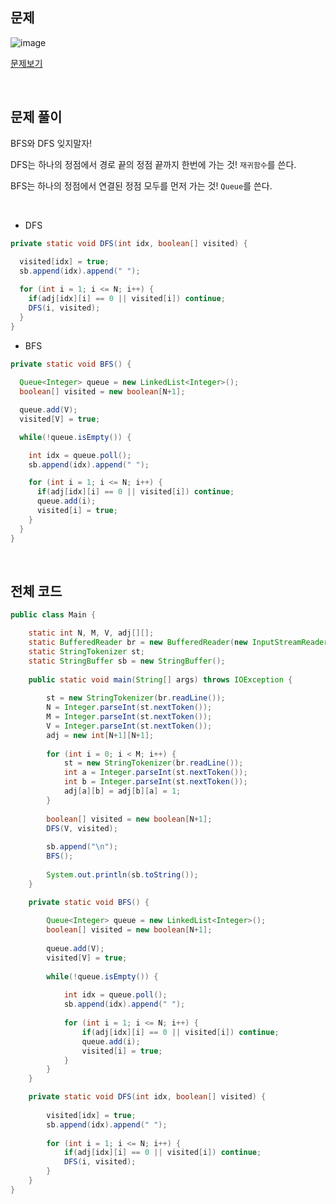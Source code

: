 ## 문제

![image](https://user-images.githubusercontent.com/62600984/128006218-18a41b95-f0d6-4e6d-95e1-50f353a8203a.png)

[문제보기](https://www.acmicpc.net/problem/1260)

<br>

## 문제 풀이

BFS와 DFS 잊지말자!

DFS는 하나의 정점에서 경로 끝의 정점 끝까지 한번에 가는 것! `재귀함수`를 쓴다.

BFS는 하나의 정점에서 연결된 정점 모두를 먼저 가는 것! `Queue`를 쓴다.

<br>

- DFS

```java
private static void DFS(int idx, boolean[] visited) {
		
  visited[idx] = true;
  sb.append(idx).append(" ");

  for (int i = 1; i <= N; i++) {
    if(adj[idx][i] == 0 || visited[i]) continue; 
    DFS(i, visited);
  }
}
```

- BFS

```java
private static void BFS() {
		
  Queue<Integer> queue = new LinkedList<Integer>();
  boolean[] visited = new boolean[N+1];

  queue.add(V);
  visited[V] = true;

  while(!queue.isEmpty()) {

    int idx = queue.poll();
    sb.append(idx).append(" ");

    for (int i = 1; i <= N; i++) {
      if(adj[idx][i] == 0 || visited[i]) continue;
      queue.add(i);
      visited[i] = true;
    }
  }
}
```

<br>

## 전체 코드

```java
public class Main {

	static int N, M, V, adj[][];
	static BufferedReader br = new BufferedReader(new InputStreamReader(System.in));
	static StringTokenizer st;
	static StringBuffer sb = new StringBuffer();
	
	public static void main(String[] args) throws IOException {
		
		st = new StringTokenizer(br.readLine());
		N = Integer.parseInt(st.nextToken());
		M = Integer.parseInt(st.nextToken());
		V = Integer.parseInt(st.nextToken());
		adj = new int[N+1][N+1];
		
		for (int i = 0; i < M; i++) {
			st = new StringTokenizer(br.readLine());
			int a = Integer.parseInt(st.nextToken());
			int b = Integer.parseInt(st.nextToken());
			adj[a][b] = adj[b][a] = 1;
		}
		
		boolean[] visited = new boolean[N+1];
		DFS(V, visited);
		
		sb.append("\n");
		BFS();
		
		System.out.println(sb.toString());
	}

	private static void BFS() {
		
		Queue<Integer> queue = new LinkedList<Integer>();
		boolean[] visited = new boolean[N+1];
		
		queue.add(V);
		visited[V] = true;
		
		while(!queue.isEmpty()) {
			
			int idx = queue.poll();
			sb.append(idx).append(" ");
			
			for (int i = 1; i <= N; i++) {
				if(adj[idx][i] == 0 || visited[i]) continue;
				queue.add(i);
				visited[i] = true;
			}
		}
	}

	private static void DFS(int idx, boolean[] visited) {
		
		visited[idx] = true;
		sb.append(idx).append(" ");
		
		for (int i = 1; i <= N; i++) {
			if(adj[idx][i] == 0 || visited[i]) continue; 
			DFS(i, visited);
		}
	}
}
```
